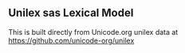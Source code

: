 Unilex sas Lexical Model
----------------------

This is built directly from Unicode.org unilex data at
https://github.com/unicode-org/unilex
